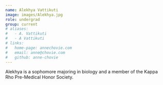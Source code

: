 ```yaml
---
name: Alekhya Vattikuti
image: images/Alekhya.jpg
role: undergrad
group: current
# aliases:
#   - A. Vattikuti
#   - A Vattikuti
# links:
#   home-page: annechovie.com
#   email: anne@chovie.com
#   github: anne-chovie
---
```


Alekhya is a sophomore majoring in biology and a member of the Kappa Rho Pre-Medical Honor Society.
